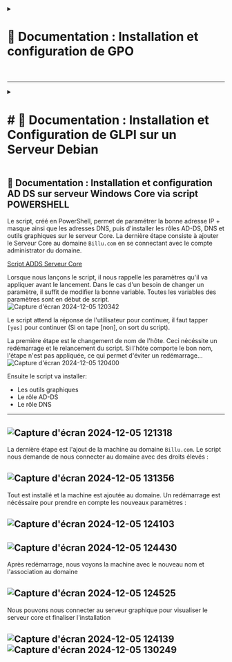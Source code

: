 <details>
<summary><h1> 🎯 Documentation : Installation et configuration de GPO<h1></summary>
<br>

## 🎯 Documentation : Installation et configuration de GPO

Suivez les étapes ci-dessous pour créer et configurer des Group Policy Objects (GPOs)

GPOs configurés dans ce guide :
1. GPOs de sécurité  
1.1 Politique de mot de passe  
1.2 Verrouillage des comptes  
1.3 Restrictions d'installation de logiciels  
1.4 Gestion des mises à jour de Windows  
1.5 Restreindre les périphériques amovibles  

2. GPO standard  
2.1 Mappage des lecteurs  
2.2 Fond d'écran  
2.3 Redirection des dossiers  
2.4 Gestion de l'énergie   
2.5 Déploiement de logiciels   

---

### 🎯 **Étape 1 : Ouvrir la gestion des stratégies de groupe**
1. Recherchez **Group Policy Management** dans le menu Démarrer.
2. Ouvrez **Group Policy Management Console (GPMC)**.

![AD-1](https://github.com/user-attachments/assets/bc94d2bc-0de2-4779-9ec2-bc383ff2b965)

---

### 🎯 **Étape 2 : Créer un nouveau GPO**
1. Dans la **Group Policy Management**, développez votre domaine (par exemple, `billu.com`).
2. Faites un clic droit sur votre domaine (`billu.com`) ou sur une unité d'organisation (OU) spécifique, telle que **Paris**.
3. Sélectionnez **Create a GPO in this domain, and Link it here...**.

![AD-2](https://github.com/user-attachments/assets/896c5331-ec5b-4d0a-bc56-7207d9026d2c)

4. Nommez la nouvelle GPO en fonction de son objectif (par exemple, `Password Policy`, `Drive Mapping`, etc.)
5. Cliquez sur **OK** pour enregistrer.

![AD-3](https://github.com/user-attachments/assets/7ea9b951-c33a-4228-b926-f4fc700fe443)

---

### 🎯 **Étape 3 : Modifier la GPO**
1. Cliquez avec le bouton droit de la souris sur la GPO nouvellement créée et sélectionnez **Edit**.
2. La fenêtre **Group Policy Management Editor** s'ouvre.

![AD-4](https://github.com/user-attachments/assets/14aabf60-a547-4284-b05a-b1569546799b)

---

### 🎯 **Etape 4 : Configurer les paramètres de la GPO**

#### **Exemple : GPO de Sécurité : Security Politique de mot de passe**
1. Dans le **Group Policy Management Editor**, naviguez jusqu'à :
Computer Configuration → Policies → Windows Settings → Security Settings → Account Policies → Password Policy

2. Double-cliquez sur chaque paramètre pour le configurer :
- **Enforcer l'historique des mots de passe** : Régler à `5`.
- **Longueur minimale du mot de passe** : Définir à `12`.
- Complexité du mot de passe** : Enable.
- **Age maximum du mot de passe** : Fixé à `90 jours`.
  
![AD-5](https://github.com/user-attachments/assets/411331cd-a0d4-4043-bb44-619abec094d2)  
![AD-6](https://github.com/user-attachments/assets/96d7e7cf-35af-41e2-b9e3-292d2fcab432)  
![AD-7](https://github.com/user-attachments/assets/6fa02976-2de4-4cdd-bf5a-8170d05cf56e)  
  

---

### 🎯 GPO de Sécurité
- **Nom de la GPO** : Account Lockout
- **Description** : Verrouiller les comptes après 5 tentatives infructueuses
- **Étapes de configuration** :  
  1. Ouvrir la GPO Stratégie du mot de passe pour l'éditer
  2. Configurer les paramètres de verrouillage
  - Durée du blocage du compte : Réglée sur 15 minutes.
  - Seuil de verrouillage du compte : Réglé sur 3.
  - Réinitialiser le compteur de blocage de compte après : Régler sur 15 minutes.  

![AD-9](https://github.com/user-attachments/assets/74b06d96-595f-4ace-9bf2-0cdf7106edb7)

---

### 🎯 GPO de Sécurité
- **Nom de la GPO** : Software Installation Restrictions
- **Description** : Empêcher les utilisateurs non administrateurs d'installer des logiciels non autorisés
- **Étapes de configuration** :  
  1.  Créer un nouveau GPO : 'Software Restrictions'
  2.  Modifier le GPO
  3.  Créer une nouvelle 'Software Restriction Policy'  
clique droit Software Restriction Policies → Create New Policies  
  
![AD-12](https://github.com/user-attachments/assets/2b39f37f-2764-492a-832a-eb80de4ddb6a)  
![AD-13](https://github.com/user-attachments/assets/b1f0b238-8eb7-44c7-a18a-2cf55451f497)

---

### 🎯 GPO de Sécurité
- **Nom de la GPO** : Windows Update Management
- **Description** : Programmation des mises à jour de Windows et contrôle de l'installation
- **Étapes de configuration** :  
  1. Créer un nouveau GPO : Windows Update Management
  2. Modifier le GPO : Computer Configuration → Policies → Administrative Templates → Windows Components → Windows Update
  3. Configurer les paramètres : Configurer les mises à jour automatiques

![AD-17](https://github.com/user-attachments/assets/a418ea67-0b3b-43a5-925b-0d695630505f)   
![AD-18](https://github.com/user-attachments/assets/9daac085-1107-4872-b3f8-9471c08f8cc8)

---

### 🎯 GPO de Sécurité
- **Nom de la GPO** : Restrict Removable Devices
- **Description** : Bloquer l'accès USB sauf autorisation 
- **Étapes de configuration** :  
  1. Créer un nouveau GPO : Restrict USB Access.
  2. Modifier le GPO : Computer Configuration → Policies → Administrative Templates → System → Removable Storage Access
  3. Configurer les paramètres :  
  All Removable Storage Classes: Deny All Access → Enable
  Computer Configuration → Policies → Administrative Templates → System → Device Installation → Device Installation Restrictions

![AD-23](https://github.com/user-attachments/assets/7b5f342e-b8a4-4953-9171-844e83352aff)  
![AD-22](https://github.com/user-attachments/assets/b095d56b-ed10-4bed-9d4a-2100e0fcfc23)

---

### 🎯 GPO Standard
- **Nom de la GPO** : Drive Mapping
- **Description** : Lier les lecteurs partagés pour les départements
- **Étapes de configuration** :  
  1. Créer un nouveau GPO : Drive Mapping
  2. Modifier le GPO : User Configuration → Preferences → Windows Settings → Drive Maps
  3. Créer une Drive Map : Clique droit Drive Maps → New → Mapped Drive
  4. Configure settings:
Location: e.g., \\Server\Finance.
Label as: e.g., Finance Drive.
Reconnect: Check this box.
  
![AD-27](https://github.com/user-attachments/assets/09cdfd8a-b689-465d-a8a7-c9e3499772aa)  
![AD-28](https://github.com/user-attachments/assets/894ddea6-6417-4543-9dd2-fa15b181aa42)


---

### 🎯 GPO Standard
- **Nom de la GPO** : Screen Background
- **Description** : Définir un Wallpaper unifié pour l'entreprise
- **Étapes de configuration** :  
  1. Créer un nouveau GPO : Screen Background
  2. Modifier le GPO : User Configuration → Policies → Administrative Templates → Desktop → Desktop
  3. Configurer la politique : Desktop Wallpaper → Enabled.  
  Indiquer le chemin d'accès complet au fichier image (e.g., \\Server\Wallpapers\BillU.png).  
  
![AD-30](https://github.com/user-attachments/assets/bbf4e485-c097-493e-bf76-94df0c3626ea)  
![AD-31](https://github.com/user-attachments/assets/951cafe7-b37c-4aff-88fc-37c09ca2018d)


### 🎯 GPO Standard
- **Nom de la GPO** : Folder Redirection
- **Description** : Rediriger les dossiers Desktop et Documents vers un emplacement de serveur partagé.
- **Étapes de configuration** :  
  1. Créer un nouveau GPO : Folder Redirection
  2. Modifier le GPO : User Configuration → Policies → Windows Settings → Folder Redirection
  3. Configurer la redirection : clique droit Documents → Properties.
Définir l'emplacement du dossier cible sur Rediriger vers l'emplacement suivant.
Saisissez le chemin d'accès (par exemple, \Server\RedirectedFolders\%USERNAME\%Documents).  
  
![AD-34](https://github.com/user-attachments/assets/b516f61a-5658-47e7-bc52-84a1243d3dff)


### 🎯 GPO Standard
- **Nom de la GPO** : Software Deployment
- **Description** : Forcer l'installation de logiciels spécifiques sur les utilisateurs
- **Étapes de configuration** :  
  1. Naviguer vers : Computer Configuration → Policies → Software Settings → Software Installation
  2. Ajouter des logiciels pour la publication ou l'affectation.

![AD-39](https://github.com/user-attachments/assets/7fdde4f2-fdc0-4818-97c7-cd78fea67c84)  
![AD-40](https://github.com/user-attachments/assets/88b23090-a24c-4e7d-abe3-44dfef526834)  


### 🎯 GPO Standard
- **Nom de la GPO** : Power Management
- **Description** : Exiger un mot de passe lorsque l'ordinateur sort du mode veille.
- **Étapes de configuration** :  
  1. Naviguer vers : Computer Configuration → Policies → Administrative Templates → System → Power Management
  2. Configurer les paramètres de veille et d'alimentation.

![AD-35](https://github.com/user-attachments/assets/141167fe-49a7-4a00-9c23-e433b1897dc1)  
![AD-38](https://github.com/user-attachments/assets/ecc6505c-2e36-455c-9c5f-a15169ef049f)  

### 🎯 **Étape 5 : Forcer la mise à jour de la GPO**
1. Exécutez la commande suivante sur un ordinateur client ou un serveur pour appliquer immédiatement la nouvelle stratégie :
```powershell
gpupdate /force
```

</details>

---

<details><summary><h1># 🎯 Documentation : Installation et Configuration de GLPI sur un Serveur Debian</h1></summary>


## 🎯 Prérequis

- Un serveur Debian en CLI (VM ou CT).
- Accès root ou un utilisateur avec des privilèges sudo.
- Connexion à un Active Directory pour la synchronisation des utilisateurs.
- Un accès à Internet pour télécharger les paquets nécessaires.

---

## 🎯 1. Installation de GLPI sur le Serveur Debian en CLI via script BASH et fichier de configuration

``📑 Fichier config.txt``

![config 1](https://github.com/user-attachments/assets/4326e919-a1d2-4ef2-9217-50d211771e95)<br>
---

``📑 Script installation GLPI``

![script 1](https://github.com/user-attachments/assets/681b8f1b-b354-4f2f-9896-2683f26ad4d5)<br>
---
![script 2](https://github.com/user-attachments/assets/6c49ccf4-c45c-486a-b442-558d469106db)<br>
---
![script 3](https://github.com/user-attachments/assets/f3c09379-6f0d-414b-8335-9734957bea93)<br>
---

``📑 Lancement du script``

![017](https://github.com/user-attachments/assets/fbfe3fcd-ba70-4121-8ebd-4e1a0516ac94)<br>
---
![018](https://github.com/user-attachments/assets/eb8ec1df-e6ce-4db6-af08-e9218074268b)<br>
---

``📑 Connexion sur le compte admin (billu)``

![001](https://github.com/user-attachments/assets/99c60c91-80e5-4bce-a74d-69b85e29e6be)<br>
---
![002](https://github.com/user-attachments/assets/3ff82d21-aeb8-4909-9ed3-524b1166acbd)<br>
---

``📑 Connexion sur le compte utilisateur``

![003](https://github.com/user-attachments/assets/7c46272c-778f-46fa-ba8d-31e5b8fd60f9)<br>
---

``📑 Création d'un ticket``

![004](https://github.com/user-attachments/assets/9c08904a-e19c-438d-99c0-643b0ed9fe45)<br>
---
![005](https://github.com/user-attachments/assets/7492bda0-3a30-4111-b8c9-e7053a177089)<br>
---
![006](https://github.com/user-attachments/assets/256e0ded-178e-4eb7-9a06-eaff91a1e264)<br>
---
![007](https://github.com/user-attachments/assets/090410c2-bf6b-4e5e-9187-0e6f90667ca5)<br>
---
![008](https://github.com/user-attachments/assets/bd91bc7c-502e-443e-b81d-5b2469b01c5d)<br>
---

``📑 Réception, traitement et clos du ticket de l'utilisateur sur le compte admin (billu)``

![009](https://github.com/user-attachments/assets/9fec810e-85d2-4e94-b099-19908a7b579c)<br>
---
![010](https://github.com/user-attachments/assets/eb27abf3-6b5d-4608-9b8b-0369c4681e33)<br>
---
![011](https://github.com/user-attachments/assets/3cabd561-ddf2-43c5-ae6a-6eb0fa62efd5)<br>
---
![012](https://github.com/user-attachments/assets/51a97bd4-2a3a-4d45-b36b-838ce8c23e73)<br>
---
![013](https://github.com/user-attachments/assets/bad969c0-ecac-4268-8cac-0955cf0bb0c0)<br>
---

``📑 Réception de la solution et clos du ticket de l'utilisateur``

![014](https://github.com/user-attachments/assets/ba16ef29-f360-40c5-8ecf-cdbb037c384e)<br>
---
![015](https://github.com/user-attachments/assets/1cb4aa23-ae56-4c5a-a01a-7b315a646813)<br>
---
![016](https://github.com/user-attachments/assets/727f4b31-1bfb-4279-a855-5f1910002970)<br>
---
</details>

## 🎯 Documentation : Installation et configuration AD DS sur serveur Windows Core via script POWERSHELL

Le script, créé en PowerShell, permet de paramétrer la bonne adresse IP + masque ainsi que les adresses DNS, puis d'installer les rôles AD-DS, DNS et outils graphiques sur le serveur Core. La dernière étape consiste à ajouter le Serveur Core au domaine `Billu.com` en se connectant avec le compte administrator du domaine.

[Script ADDS Serveur Core](https://github.com/WildCodeSchool/TSSR-2409-VERT-P3-G1-build-your-infra/blob/main/S03/Script_Install_ADDS_DNS_Core.ps1)

Lorsque nous lançons le script, il nous rappelle les paramètres qu'il va appliquer avant le lancement. Dans le cas d'un besoin de changer un paramètre, il suffit de modifier la bonne variable. Toutes les variables des paramètres sont en début de script.  
![Capture d'écran 2024-12-05 120342](https://github.com/user-attachments/assets/40df7883-5635-451b-9191-e658cc8dbf5f)

Le script attend la réponse de l'utilisateur pour continuer, il faut tapper `[yes]` pour continuer (Si on tape [non], on sort du script).

La première étape est le changement de nom de l'hôte. Ceci nécéssite un redémarrage et le relancement du script. Si l'hôte comporte le bon nom, l'étape n'est pas appliquée, ce qui permet d'éviter un redémarrage...
![Capture d'écran 2024-12-05 120400](https://github.com/user-attachments/assets/a0edffda-30b6-47a2-851f-48e8a6561494)

Ensuite le script va installer:  
* Les outils graphiques  
* Le rôle AD-DS  
* Le rôle DNS  
  

---
![Capture d'écran 2024-12-05 121318](https://github.com/user-attachments/assets/fd14847a-4315-4069-b189-be1b7cd5f838)
---
La dernière étape est l'ajout de la machine au domaine `Billu.com`. Le script nous demande de nous connecter au domaine avec des droits élevés :  

![Capture d'écran 2024-12-05 131356](https://github.com/user-attachments/assets/d909f97b-5c3c-467a-a3da-211bc64045c1)
---
Tout est installé et la machine est ajoutée au domaine. Un redémarrage est nécéssaire pour prendre en compte les nouveaux paramètres :  

![Capture d'écran 2024-12-05 124103](https://github.com/user-attachments/assets/f59ae564-3061-406c-ba14-675794dbda46)
---
![Capture d'écran 2024-12-05 124430](https://github.com/user-attachments/assets/8c70ccb8-39d7-4aa2-ae35-fe4f64299856)
---
Après redémarrage, nous voyons la machine avec le nouveau nom et l'association au domaine  

![Capture d'écran 2024-12-05 124525](https://github.com/user-attachments/assets/276bbb6c-6af2-4a93-be4c-cb1b363e792c)
---
Nous pouvons nous connecter au serveur graphique pour visualiser le serveur core et finaliser l'installation  

![Capture d'écran 2024-12-05 124139](https://github.com/user-attachments/assets/eb654e32-7769-4cf1-b820-26d43eda2300)
![Capture d'écran 2024-12-05 130249](https://github.com/user-attachments/assets/301f6937-87c3-4076-bafc-a94d3eb4f4c1)
---

